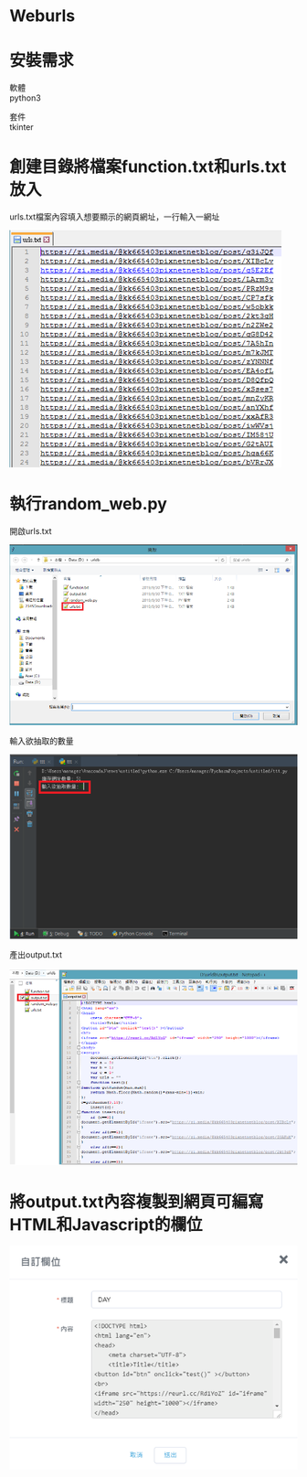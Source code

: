 # Weburls
# 安裝需求
軟體  
python3  

套件  
tkinter  

# 創建目錄將檔案function.txt和urls.txt放入
urls.txt檔案內容填入想要顯示的網頁網址，一行輸入一網址  

![image](https://github.com/Saioyan/Weburls/blob/master/urls.PNG?raw=true)

# 執行random_web.py
開啟urls.txt  

![image](https://github.com/Saioyan/Weburls/blob/master/urls_infile.PNG?raw=true)  

輸入欲抽取的數量  

![image](https://github.com/Saioyan/Weburls/blob/master/urls_infile_2.PNG?raw=true)  

產出output.txt  

![image](https://github.com/Saioyan/Weburls/blob/master/urls_infile_3.PNG?raw=true)  

# 將output.txt內容複製到網頁可編寫HTML和Javascript的欄位
![image](https://github.com/Saioyan/Weburls/blob/master/html_edit.PNG?raw=true)
